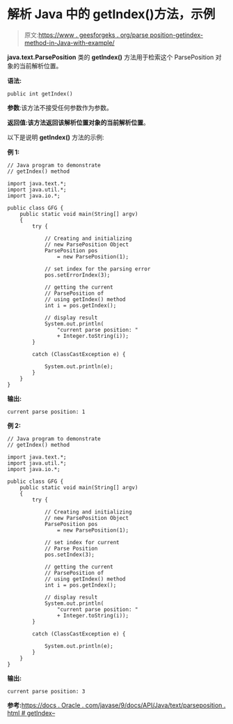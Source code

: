 # 解析 Java 中的 getIndex()方法，示例

> 原文:[https://www . geesforgeks . org/parse position-getindex-method-in-Java-with-example/](https://www.geeksforgeeks.org/parseposition-getindex-method-in-java-with-example/)

**java.text.ParsePosition** 类的 **getIndex()** 方法用于检索这个 ParsePosition 对象的当前解析位置。

**语法:**

```
public int getIndex()
```

**参数**:该方法不接受任何参数作为参数。

**返回值:**该方法返回该解析位置对象的**当前解析位置**。

以下是说明 **getIndex()** 方法的示例:

**例 1:**

```
// Java program to demonstrate
// getIndex() method

import java.text.*;
import java.util.*;
import java.io.*;

public class GFG {
    public static void main(String[] argv)
    {
        try {

            // Creating and initializing
            // new ParsePosition Object
            ParsePosition pos
                = new ParsePosition(1);

            // set index for the parsing error
            pos.setErrorIndex(3);

            // getting the current
            // ParsePosition of
            // using getIndex() method
            int i = pos.getIndex();

            // display result
            System.out.println(
                "current parse position: "
                + Integer.toString(i));
        }

        catch (ClassCastException e) {

            System.out.println(e);
        }
    }
}
```

**输出:**

```
current parse position: 1

```

**例 2:**

```
// Java program to demonstrate
// getIndex() method

import java.text.*;
import java.util.*;
import java.io.*;

public class GFG {
    public static void main(String[] argv)
    {
        try {

            // Creating and initializing
            // new ParsePosition Object
            ParsePosition pos
                = new ParsePosition(1);

            // set index for current
            // Parse Position
            pos.setIndex(3);

            // getting the current
            // ParsePosition of
            // using getIndex() method
            int i = pos.getIndex();

            // display result
            System.out.println(
                "current parse position: "
                + Integer.toString(i));
        }

        catch (ClassCastException e) {

            System.out.println(e);
        }
    }
}
```

**输出:**

```
current parse position: 3

```

**参考:**[https://docs . Oracle . com/javase/9/docs/API/Java/text/parseposition . html # getIndex–](https://docs.oracle.com/javase/9/docs/api/java/text/ParsePosition.html#getIndex--)